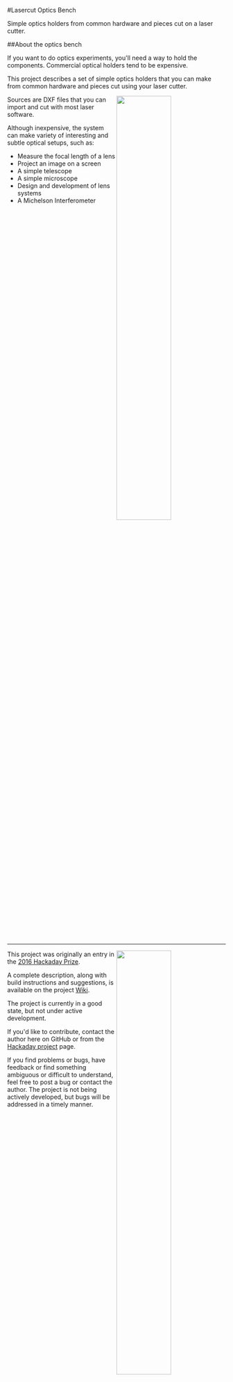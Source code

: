 #Lasercut Optics Bench

Simple optics holders from common hardware and pieces cut on a laser cutter.

##About the optics bench

If you want to do optics experiments, you'll need a way to hold the components. Commercial optical holders tend to be expensive.

This project describes a set of simple optics holders that you can make from common hardware and pieces cut using your laser cutter.

<img align="right" src="https://github.com/OpticsBench/laser-cut-optics-bench/wiki/images/BenchOverview.jpg" width="50%">

Sources are DXF files that you can import and cut with most laser software.

Although inexpensive, the system can make variety of interesting and subtle optical setups, such as:

* Measure the focal length of a lens
* Project an image on a screen
* A simple telescope
* A simple microscope
* Design and development of lens systems
* A Michelson Interferometer

<hr width="100%">

<img align="right" src="https://github.com/OpticsBench/laser-cut-optics-bench/wiki/images/SuitcasePackedSmall.jpg" width="50%">

This project was originally an entry in the [2016 Hackaday Prize](https://hackaday.io/project/10707-lasercut-optics-bench).

A complete description, along with build instructions and suggestions, is available on the project [Wiki](https://github.com/OpticsBench/laser-cut-optics-bench/wiki).

The project is currently in a good state, but not under active development.

If you'd like to contribute, contact the author here on GitHub or from the 
[Hackaday project](https://hackaday.io/project/10707-lasercut-optics-bench) page.

If you find problems or bugs, have feedback or find something ambiguous or difficult to understand, feel free to
post a bug or contact the author. The project is not being actively developed, but bugs will be addressed in a timely manner.

<hr width="100%">

###Demonstration Video

[![Laser cut optics bench](http://img.youtube.com/vi/n-c1HQImycg/0.jpg)](https://youtu.be/n-c1HQImycg)
